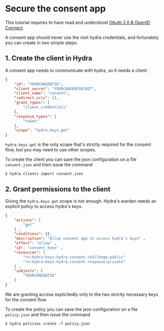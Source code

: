 # Secure the consent app

This tutorial requires to have read and understood [OAuth 2.0 & OpenID Connect](../oauth2.md).

A consent app should never use the root hydra credentials, and fortunately you can create in two simple steps:

## 1. Create the client in Hydra

A consent app needs to communicate with hydra, so it needs a client:

```json
{
    "id": "YOURCONSENTID",
    "client_secret": "YOURCONSENTSECRET",
    "client_name": "consent",
    "redirect_uris": [],
    "grant_types": [
        "client_credentials"
    ],
    "response_types": [
        "token"
    ],
    "scope": "hydra.keys.get"
}
```

`hydra.keys.get` is the only scope that's strictly required for the consent flow, but you may need to
use other scopes.

To create the client you can save the json configuration on a file ```consent.json``` and then issue the command

```
$ hydra clients import consent.json
```

## 2. Grant permissions to the client

Giving the `hydra.keys.get` scope is not enough. Hydra's warden needs an explicit policy to access hydra's keys.

```json
{
    "actions": [
        "get"
    ] ,
    "conditions": {},
    "description": "Allow consent app to access hydra's keys" ,
    "effect": "allow" ,
    "id": "consent_keys" ,
    "resources": [
        "rn:hydra:keys:hydra.consent.challenge:public"
        "rn:hydra:keys:hydra.consent.response:private"
    ] ,
    "subjects": [
        "YOURCONSENTID"
    ]
}
```

We are granting access explicitedly only to the two strictly necessary keys for the consent flow

To create the policy you can save the json configuration on a file ```policy.json``` and then issue the command

```
$ hydra policies create -f policy.json
```
